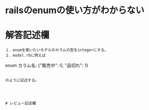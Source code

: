 # railsのenumの使い方がわからない
# 解答記述欄
```
１．enumを使いたいモデルのカラムの型をintegerにする。
２．model.rbに例えば

```
enum カラム名: {"販売中": 0, "品切れ": 1}
```

のように記述する。




# レビュー記述欄